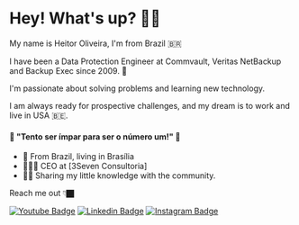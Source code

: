 # Hey! What's up? 🤙🏿
My name is Heitor Oliveira, I'm from Brazil 🇧🇷 

I have been a Data Protection Engineer at Commvault, Veritas NetBackup and Backup Exec since 2009. 🥵

I'm passionate about solving problems and learning new technology. 

I am always ready for prospective challenges, and my dream is to work and live in USA 🇧🇪.

####  🧠 "Tento ser ímpar para ser o número um!" 🥇

- 🔰 From Brazil, living in Brasília
- 👨🏿‍💻 CEO at [3Seven Consultoria]
- ✌🏿 Sharing my little knowledge with the community.

Reach me out 👇🏿

[![Youtube Badge](https://img.shields.io/badge/-Youtube-FF0000?style=flat-square&labelColor=FF0000&logo=youtube&logoColor=white&link=https://www.youtube.com/channel/UC6DwbDXSDIxIpYdjyJcyFvg/videos)](https://www.youtube.com/channel/UC6DwbDXSDIxIpYdjyJcyFvg/videos) [![Linkedin Badge](https://img.shields.io/badge/-LinkedIn-blue?style=flat-square&logo=Linkedin&logoColor=white&link=https://www.linkedin.com/in/heitoroliveira/)](https://www.linkedin.com/in/heitoroliveira/) [![Instagram Badge](https://img.shields.io/badge/-Instagram-violet?style=flat-square&logo=Instagram&logoColor=white&link=https://www.instagram.com/heitorboliva/)](https://www.instagram.com/heitorboliva/)
